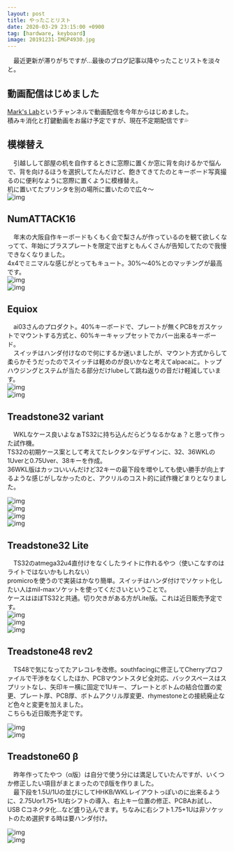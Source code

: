 ```yaml
---
layout: post
title: やったことリスト
date: 2020-03-29 23:15:00 +0900
tag: [hardware, keyboard]
image: 20191231-IMGP4930.jpg
---
```


　最近更新が滞りがちですが…最後のブログ記事以降やったことリストを淡々と。  

## 動画配信はじめました

[Mark's Lab](https://www.youtube.com/channel/UCha7Ta4IFbh33Ha9uKj-73g?view_as=subscriber)というチャンネルで動画配信を今年からはじめました。  
積みキ消化と打鍵動画をお届け予定ですが、現在不定期配信です💦  

## 模様替え

　引越しして部屋の机を自作するときに窓際に置くか窓に背を向けるかで悩んで、背を向けるほうを選択してたんだけど、飽きてきてたのとキーボード写真撮るのに便利なように窓際に置くように模様替え。  
机に置いてたプリンタを別の場所に置いたので広々～  
![img](/assets/photos/20191231-IMGP4930.jpg)  

## NumATTACK16

　年末の大阪自作キーボードもくもく会で梨さんが作っているのを観て欲しくなってて、年始にブラスプレートを限定で出すともんくさんが告知してたので我慢できなくなりました。  
4x4でミニマルな感じがとってもキュート。30%～40%とのマッチングが最高です。  
![img](/assets/photos/20200112-P1120133.jpg)  
![img](/assets/photos/20200112-P1120134.jpg)  

## Equiox

　ai03さんのプロダクト。40%キーボードで、プレートが無くPCBをガスケットでマウントする方式と、60%キーキャップセットでカバー出来るキーボード。  
　スイッチはハンダ付けなので何にするか迷いましたが、マウント方式からして柔らかそうだったのでスイッチは軽めのが良いかなと考えてalpacaに。トップハウジングとステムが当たる部分だけlubeして跳ね返りの音だけ軽減しています。  
![img](/assets/photos/20200302-P3020108.jpg)  
![img](/assets/photos/20200301-P3010100.jpg)  

## Treadstone32 variant

　WKLなケース良いよなぁTS32に持ち込んだらどうなるかなぁ？と思って作った試作機。  
TS32の初期ケース案として考えてたレクタンなデザインに、32、36WKLの1Uverと0.75Uver、38キーを作成。  
36WKL版はカッコいいんだけど32キーの最下段を増やしても使い勝手が向上するような感じがしなかったのと、アクリルのコスト的に試作機どまりとなりました。  

![img](/assets/photos/20191025-PA250067.jpg)  
![img](/assets/photos/20191104-PB040073.jpg)  
![img](/assets/photos/20191104-PB040074.jpg)  
![img](/assets/photos/20191104-PB040072.jpg)  

## Treadstone32 Lite

　TS32のatmega32u4直付けをなくしたライトに作れるやつ（使いこなすのはライトではないかもしれない）   
promicroを使うので実装はかなり簡単。スイッチはハンダ付けでソケット化したい人はmil-maxソケットを使ってくださいということで。  
ケースはほぼTS32と共通。切り欠きがある方がLite版。これは近日販売予定です。  
![img](/assets/photos/20200128-P1280047.jpg)  
![img](/assets/photos/20200113-P1130001.jpg)  
![img](/assets/photos/20200322-IMGP5199.jpg)  

## Treadstone48 rev2

　TS48で気になってたアレコレを改修。southfacingに修正してCherryプロファイルで干渉をなくしたほか、PCBマウントスタビ全対応、バックスペースはスプリットなし、矢印キー横に固定で1Uキー、プレートとボトムの結合位置の変更、プレート厚、PCB厚、ボトムアクリル厚変更、rhymestoneとの接続廃止など色々と変更を加えました。  
こちらも近日販売予定です。  

![img](/assets/photos/20200118-P1180017.jpg)  
![img](/assets/photos/20200118-P1180023.jpg)  

## Treadstone60 β

　昨年作ってたやつ（α版）は自分で使う分には満足していたんですが、いくつか修正したい項目がまとまったのでβ版を作りました。  
　最下段を1.5U/1Uの並びにしてHHKB/WKLレイアウトっぽいのに出来るように、2.75Uor1.75+1U右シフトの導入、右上キー位置の修正、PCBAお試し、USB Cコネクタ化…など盛り込んでます。ちなみに右シフト1.75+1Uは非ソケットのため選択する時は要ハンダ付け。  

![img](/assets/photos/20200321-IMGP5149.jpg)  
![img](/assets/photos/20200321-IMGP5151.jpg)  

